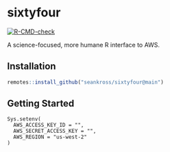 # sixtyfour

<!-- badges: start -->
[![R-CMD-check](https://github.com/fhdsl/sixtyfour/actions/workflows/R-CMD-check.yaml/badge.svg)](https://github.com/fhdsl/sixtyfour/actions/workflows/R-CMD-check.yaml)
<!-- badges: end -->

A science-focused, more humane R interface to AWS.

## Installation

``` r
remotes::install_github("seankross/sixtyfour@main")
```

## Getting Started

```
Sys.setenv(
  AWS_ACCESS_KEY_ID = "",
  AWS_SECRET_ACCESS_KEY = "",
  AWS_REGION = "us-west-2"
)
```
